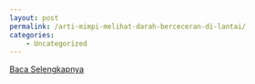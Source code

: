 ```yaml
---
layout: post
permalink: /arti-mimpi-melihat-darah-berceceran-di-lantai/
categories:
    - Uncategorized
---
```


[Baca Selengkapnya](/08)